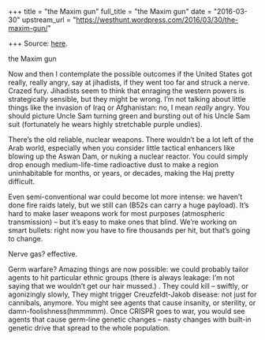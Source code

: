 +++
title = "the Maxim gun"
full_title = "the Maxim gun"
date = "2016-03-30"
upstream_url = "https://westhunt.wordpress.com/2016/03/30/the-maxim-gun/"

+++
Source: [here](https://westhunt.wordpress.com/2016/03/30/the-maxim-gun/).

the Maxim gun

Now and then I contemplate the possible outcomes if the United States
got really, really angry, say at jihadists, if they went too far and
struck a nerve. Crazed fury. Jihadists seem to think that enraging the
western powers is strategically sensible, but they might be wrong. I’m
not talking about little things like the invasion of Iraq or
Afghanistan: no, I mean *really* angry. You should picture Uncle Sam
turning green and bursting out of his Uncle Sam suit (fortunately he
wears highly stretchable purple undies).

There’s the old reliable, nuclear weapons. There wouldn’t be a lot left
of the Arab world, especially when you consider little tactical
enhancers like blowing up the Aswan Dam, or nuking a nuclear reactor.
You could simply drop enough medium-life-time radioactive dust to make a
region uninhabitable for months, or years, or decades, making the Haj
pretty difficult.

Even semi-conventional war could become lot more intense: we haven’t
done fire raids lately, but we still can (B52s can carry a huge
payload). It’s hard to make laser weapons work for most purposes
(atmospheric transmission) – but it’s easy to make ones that blind.
We’re working on smart bullets: right now you have to fire thousands per
hit, but that’s going to change.

Nerve gas? effective.

Germ warfare? Amazing things are now possible: we could probably tailor
agents to hit particular ethnic groups (there is always leakage: I’m not
saying that we wouldn’t get our hair mussed.) . They could kill –
swiftly, or agonizingly slowly, They might trigger Creuzfeldt-Jakob
disease: not just for cannibals, anymore. You might see agents that
cause insanity, or sterility, or damn-foolishness(hmmmmm). Once CRISPR
goes to war, you would see agents that cause germ-line genetic changes –
nasty changes with built-in genetic drive that spread to the whole
population.

